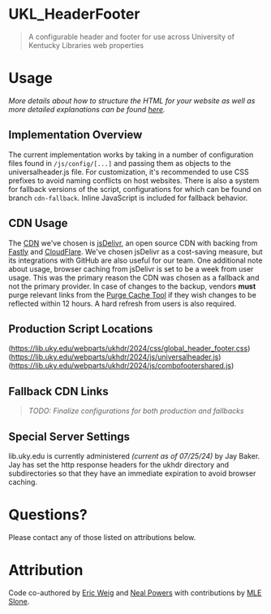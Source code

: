 # UKL_HeaderFooter
> A configurable header and footer for use across University of Kentucky Libraries web properties

# Usage
_More details about how to structure the HTML for your website as well as more detailed explanations can be found [here](https://lib.uky.edu/webparts/ukhdr/2024/dev/doc.html)._

## Implementation Overview
The current implementation works by taking in a number of configuration files found in `/js/config/[...]` and passing them as objects to the universalheader.js file. For customization, it's recommended to use CSS prefixes to avoid naming conflicts on host websites. There is also a system for fallback versions of the script, configurations for which can be found on branch `cdn-fallback`. Inline JavaScript is included for fallback behavior.

## CDN Usage
The [CDN](https://www.cloudflare.com/learning/cdn/what-is-a-cdn/) we've chosen is [jsDelivr](https://www.jsdelivr.com/), an open source CDN with backing from [Fastly](https://www.fastly.com/) and [CloudFlare](https://www.cloudflare.com/). We've chosen jsDelivr as a cost-saving measure, but its integrations with GitHub are also useful for our team. One additional note about usage, browser caching from jsDelivr is set to be a week from user usage. This was the primary reason the CDN was chosen as a fallback and not the primary provider. In case of changes to the backup, vendors **must** purge relevant links from the [Purge Cache Tool](https://www.jsdelivr.com/tools/purge) if they wish changes to be reflected within 12 hours. A hard refresh from users is also required.

## Production Script Locations
(https://lib.uky.edu/webparts/ukhdr/2024/css/global_header_footer.css)
(https://lib.uky.edu/webparts/ukhdr/2024/js/universalheader.js)
(https://lib.uky.edu/webparts/ukhdr/2024/js/combofootershared.js)

## Fallback CDN Links
> _TODO: Finalize configurations for both production and fallbacks_

## Special Server Settings
lib.uky.edu is currently administered _(current as of 07/25/24)_ by Jay Baker.
Jay has set the http response headers for the ukhdr directory and subdirectories so that they have an immediate expiration to avoid browser caching.

# Questions?
Please contact any of those listed on attributions below.

# Attribution
Code co-authored by [Eric Weig](@libmanuk) and [Neal Powers](@nealium104) with contributions by [MLE Slone](@cokernel).
